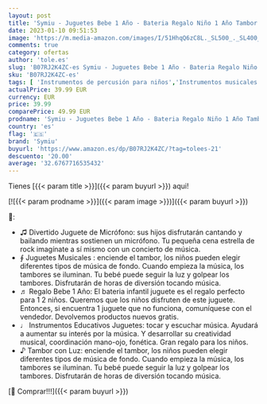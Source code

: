 ```yaml
---
layout: post
title: 'Symiu - Juguetes Bebe 1 Año - Bateria Regalo Niño 1 Año Tambor Juguetes Musicales 1 2 Año Regalo'
date: 2023-01-10 09:51:53
image: 'https://m.media-amazon.com/images/I/51HhqQ6zC8L._SL500_._SL400_.jpg'
comments: true
category: ofertas
author: 'tole.es'
slug: 'B07RJ2K4ZC-es Symiu - Juguetes Bebe 1 Año - Bateria Regalo Niño 1 Año...'
sku: 'B07RJ2K4ZC-es'
tags: [ 'Instrumentos de percusión para niños','Instrumentos musicales para niños','Juguetes','Juguetes y juegos','bebe','symiu','🇪🇸', ]
actualPrice: 39.99 EUR
currency: EUR
price: 39.99
comparePrice: 49.99 EUR
prodname: 'Symiu - Juguetes Bebe 1 Año - Bateria Regalo Niño 1 Año Tambor Juguetes Musicales 1 2 Año Regalo'
country: 'es'
flag: '🇪🇸'
brand: 'Symiu'
buyurl: 'https://www.amazon.es/dp/B07RJ2K4ZC/?tag=tolees-21'
descuento: '20.00'
average: '32.6767716535432'
---
```


Tienes [{{< param title >}}]({{< param buyurl >}}) aqui!

[![{{< param prodname >}}]({{< param image >}})]({{< param buyurl >}})

🔎:

- ♫ Divertido Juguete de Micrófono: sus hijos disfrutarán cantando y bailando mientras sostienen un micrófono. Tu pequeña cena estrella de rock imagínate a sí mismo con un concierto de música.
- ∮ Juguetes Musicales : enciende el tambor, los niños pueden elegir diferentes tipos de música de fondo. Cuando empieza la música, los tambores se iluminan. Tu bebé puede seguir la luz y golpear los tambores. Disfrutarán de horas de diversión tocando música.
- ♬ Regalo Bebe 1 Año: El bateria infantil juguete es el regalo perfecto para 1 2 niños. Queremos que los niños disfruten de este juguete. Entonces, si encuentra 1 juguete que no funciona, comuníquese con el vendedor. Devolvemos productos nuevos gratis.
- ♩ Instrumentos Educativos Juguetes: tocar y escuchar música. Ayudará a aumentar su interés por la música. Y desarrollar su creatividad musical, coordinación mano-ojo, fonética. Gran regalo para los niños.
- ♪ Tambor con Luz: enciende el tambor, los niños pueden elegir diferentes tipos de música de fondo. Cuando empieza la música, los tambores se iluminan. Tu bebé puede seguir la luz y golpear los tambores. Disfrutarán de horas de diversión tocando música.

[🛒 Comprar!!!]({{< param buyurl >}})
